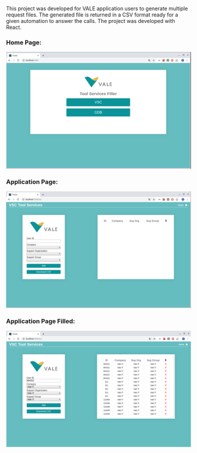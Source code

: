 This project was developed for VALE application users to generate multiple request files. The generated file is returned in a CSV format ready for a given automation to answer the calls.
The project was developed with React.

### Home Page:
![Home Page](https://raw.githubusercontent.com/igorcezatte/GeneratorCSV/master/src/assets/images/Page_Home.png)


### Application Page:
![App Page](https://raw.githubusercontent.com/igorcezatte/GeneratorCSV/master/src/assets/images/Page_App.png)


### Application Page Filled:
![App_Page_Filled](https://raw.githubusercontent.com/igorcezatte/GeneratorCSV/master/src/assets/images/Page_App_Filled.png)
